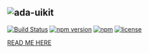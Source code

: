 ![ada-uikit](https://github.com/topolr/ada-uikit/raw/gh-pages/ada.jpg)
---------------------------
[![Build Status](https://travis-ci.org/topolr/ada-uikit.svg?branch=master)](https://travis-ci.org/topolr/ada-uikit)
[![npm version](https://badge.fury.io/js/ada-uikit.svg)](https://badge.fury.io/js/ada-uikit)
[![npm](https://img.shields.io/npm/dt/ada-uikit.svg?maxAge=2592000)](https://www.npmjs.com/package/ada-uikit)
[![license](https://img.shields.io/github/license/topolr/ada-uikit.svg?maxAge=2592000)](https://github.com/topolr/ada-uikit/blob/master/LICENSE)

[READ ME HERE](http://adajs.org/ada-uikit.html)